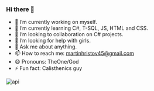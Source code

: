 ### Hi there 👋

- 🔭 I’m currently working on myself.
- 🌱 I’m currently learning  C#, T-SQL, JS, HTML and CSS.
- 👯 I’m looking to collaboration on C# projects.
- 🤔 I’m looking for help with girls.
- 💬 Ask me about anything.
- 📫 How to reach me: martinhristov45@gmail.com
- 😄 Pronouns: TheOne/God
- ⚡ Fun fact: Calisthenics guy

![api](https://user-images.githubusercontent.com/81310884/180787323-a80d3436-a0f6-4f70-9059-1639e7e18ab9.svg)
